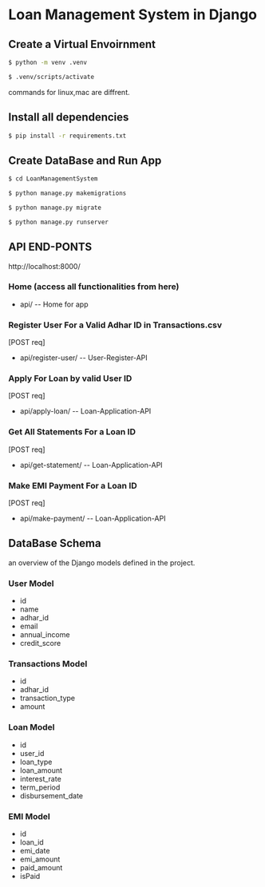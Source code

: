 # Loan Management System in Django 
 

## Create a Virtual Envoirnment  

```sh
$ python -m venv .venv
```
```sh
$ .venv/scripts/activate
```  
commands for linux,mac are diffrent. 

## Install all dependencies
```sh
$ pip install -r requirements.txt
```

## Create DataBase  and Run App

```sh
$ cd LoanManagementSystem
```
```sh
$ python manage.py makemigrations
```
```sh
$ python manage.py migrate 
```
```sh
$ python manage.py runserver
```
  
## API END-PONTS  
  
http://localhost:8000/

### Home  (access all functionalities from here)   
-  api/ -- Home for app  
  
### Register User For a Valid Adhar ID in Transactions.csv  
[POST req]
-  api/register-user/ -- User-Register-API  

### Apply For Loan by valid User ID
[POST req]
-  api/apply-loan/ -- Loan-Application-API   

### Get All Statements For a Loan ID  
[POST req]
-  api/get-statement/ -- Loan-Application-API   

### Make EMI Payment For a Loan ID  
[POST req]
-  api/make-payment/ -- Loan-Application-API    
  



## DataBase Schema

an overview of the Django models defined in the project.

### User Model

- id
- name
- adhar_id
- email
- annual_income
- credit_score

### Transactions Model

- id
- adhar_id
- transaction_type
- amount

### Loan Model

- id
- user_id
- loan_type
- loan_amount
- interest_rate
- term_period
- disbursement_date

### EMI Model

- id
- loan_id
- emi_date
- emi_amount
- paid_amount
- isPaid
